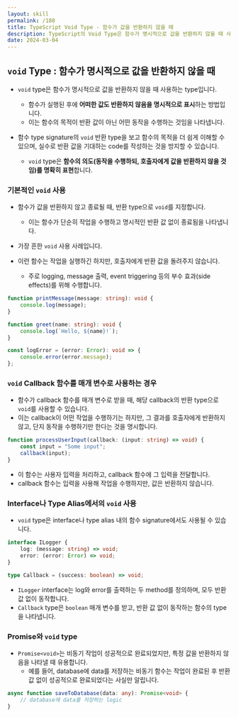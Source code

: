 ```yaml
---
layout: skill
permalink: /180
title: TypeScript Void Type - 함수가 값을 반환하지 않을 때
description: TypeScript의 Void Type은 함수가 명시적으로 값을 반환하지 않을 때 사용하는 type으로, 함수의 목적이 반환 값이 아닌 어떤 동작을 수행하는 것임을 나타냅니다.
date: 2024-03-04
---
```



## `void` Type : 함수가 명시적으로 값을 반환하지 않을 때

- `void` type은 함수가 명시적으로 값을 반환하지 않을 때 사용하는 type입니다.
    - 함수가 실행된 후에 **어떠한 값도 반환하지 않음을 명시적으로 표시**하는 방법입니다.
    - 이는 함수의 목적이 반환 값이 아닌 어떤 동작을 수행하는 것임을 나타냅니다.

- 함수 type signature의 `void` 반환 type을 보고 함수의 목적을 더 쉽게 이해할 수 있으며, 실수로 반환 값을 기대하는 code를 작성하는 것을 방지할 수 있습니다.
    - `void` type은 **함수의 의도(동작을 수행하되, 호출자에게 값을 반환하지 않을 것임)를 명확히 표현**합니다.


### 기본적인 `void` 사용

- 함수가 값을 반환하지 않고 종료될 때, 반환 type으로 `void`를 지정합니다.
    - 이는 함수가 단순히 작업을 수행하고 명시적인 반환 값 없이 종료됨을 나타냅니다.
- 가장 흔한 `void` 사용 사례입니다.

- 이런 함수는 작업을 실행하긴 하지만, 호출자에게 반환 값을 돌려주지 않습니다.
    - 주로 logging, message 출력, event triggering 등의 부수 효과(side effects)를 위해 수행합니다.

```typescript
function printMessage(message: string): void {
    console.log(message);
}
```

```typescript
function greet(name: string): void {
    console.log(`Hello, ${name}!`);
}
```

```typescript
const logError = (error: Error): void => {
    console.error(error.message);
};
```


### `void` Callback 함수를 매개 변수로 사용하는 경우

- 함수가 callback 함수를 매개 변수로 받을 때, 해당 callback의 반환 type으로 `void`를 사용할 수 있습니다.
- 이는 callback이 어떤 작업을 수행하기는 하지만, 그 결과를 호출자에게 반환하지 않고, 단지 동작을 수행하기만 한다는 것을 명시합니다.

```typescript
function processUserInput(callback: (input: string) => void) {
    const input = "Some input";
    callback(input);
}
```

- 이 함수는 사용자 입력을 처리하고, callback 함수에 그 입력을 전달합니다.
- callback 함수는 입력을 사용해 작업을 수행하지만, 값은 반환하지 않습니다.


### Interface나 Type Alias에서의 `void` 사용

- `void` type은 interface나 type alias 내의 함수 signature에서도 사용될 수 있습니다.

```typescript
interface ILogger {
    log: (message: string) => void;
    error: (error: Error) => void;
}

type Callback = (success: boolean) => void;
```

- `ILogger` interface는 log와 error를 출력하는 두 method를 정의하며, 모두 반환 값 없이 동작합니다.
- `Callback` type은 `boolean` 매개 변수를 받고, 반환 값 없이 동작하는 함수의 type을 나타냅니다.


### Promise와 `void` type

- `Promise<void>`는 비동기 작업이 성공적으로 완료되었지만, 특정 값을 반환하지 않음을 나타낼 때 유용합니다.
    - 예를 들어, database에 data를 저장하는 비동기 함수는 작업이 완료된 후 반환 값 없이 성공적으로 완료되었다는 사실만 알립니다.

```typescript
async function saveToDatabase(data: any): Promise<void> {
    // database에 data를 저장하는 logic
}
```


